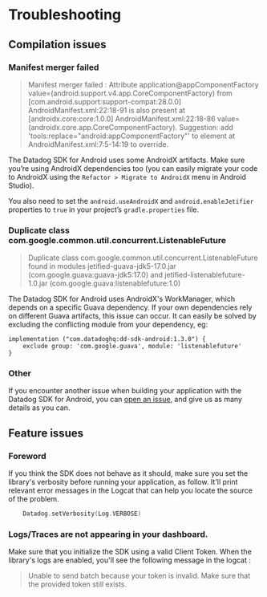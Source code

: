 # Troubleshooting

## Compilation issues

### Manifest merger failed

> Manifest merger failed : Attribute application@appComponentFactory value=(android.support.v4.app.CoreComponentFactory) from [com.android.support:support-compat:28.0.0] AndroidManifest.xml:22:18-91 is also present at [androidx.core:core:1.0.0] AndroidManifest.xml:22:18-86 value=(androidx.core.app.CoreComponentFactory).
> Suggestion: add 'tools:replace="android:appComponentFactory"' to <application> element at AndroidManifest.xml:7:5-14:19 to override.

The Datadog SDK for Android uses some AndroidX artifacts. Make sure you’re using AndroidX dependencies too (you can easily migrate your code to AndroidX using the `Refactor > Migrate to AndroidX` menu in Android Studio).

You also need to set the `android.useAndroidX` and `android.enableJetifier` properties to `true` in your project’s `gradle.properties` file.

### Duplicate class com.google.common.util.concurrent.ListenableFuture


> Duplicate class com.google.common.util.concurrent.ListenableFuture found in modules jetified-guava-jdk5-17.0.jar (com.google.guava:guava-jdk5:17.0) and jetified-listenablefuture-1.0.jar (com.google.guava:listenablefuture:1.0)

The Datadog SDK for Android uses AndroidX's WorkManager, which depends on a specific Guava dependency. If your own dependencies rely on different Guava artifacts, this issue can occur. It can easily be solved by excluding the conflicting module from your dependency, eg: 

```
implementation ("com.datadoghq:dd-sdk-android:1.3.0") {
    exclude group: 'com.google.guava', module: 'listenablefuture'
}
```

### Other

If you encounter another issue when building your application with the Datadog SDK for Android, you can [open an issue](https://github.com/DataDog/dd-sdk-android/issues/new?assignees=&labels=bug&template=bug_report.md&title=), and give us as many details as you can.


## Feature issues

### Foreword

If you think the SDK does not behave as it should, make sure you set the library's verbosity before running your application, as follow. It'll print relevant error messages in the Logcat that can help you locate the source of the problem.

```kotlin
    Datadog.setVerbosity(Log.VERBOSE)
```

### Logs/Traces are not appearing in your dashboard.

Make sure that you initialize the SDK using a valid Client Token. 
When the library's logs are enabled, you'll see the following message in the logcat :
 
> Unable to send batch because your token is invalid. Make sure that the provided token still exists.
